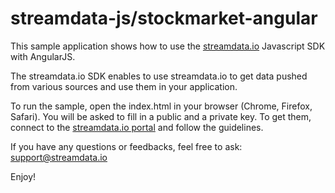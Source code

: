 # streamdata-js/stockmarket-angular
This sample application shows how to use the <a href="http://streamdata.io" target="_blank">streamdata.io</a> Javascript SDK with AngularJS.

The streamdata.io SDK enables to use streamdata.io to get data pushed from various sources and use them in your application.

To run the sample, open the index.html in your browser (Chrome, Firefox, Safari).
You will be asked to fill in a public and a private key. To get them, connect to the <a href="https://portal.streamdata.io/" target="_blank">streamdata.io portal</a> and follow the guidelines.

If you have any questions or feedbacks, feel free to ask: <a href="mailto://support@streamdata.io">support@streamdata.io</a>

Enjoy!
